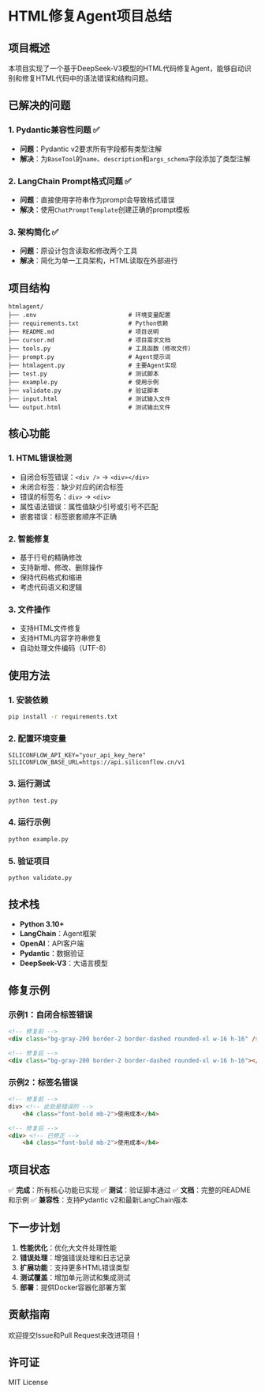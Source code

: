 # HTML修复Agent项目总结

## 项目概述

本项目实现了一个基于DeepSeek-V3模型的HTML代码修复Agent，能够自动识别和修复HTML代码中的语法错误和结构问题。

## 已解决的问题

### 1. Pydantic兼容性问题 ✅
- **问题**：Pydantic v2要求所有字段都有类型注解
- **解决**：为`BaseTool`的`name`、`description`和`args_schema`字段添加了类型注解

### 2. LangChain Prompt格式问题 ✅
- **问题**：直接使用字符串作为prompt会导致格式错误
- **解决**：使用`ChatPromptTemplate`创建正确的prompt模板

### 3. 架构简化 ✅
- **问题**：原设计包含读取和修改两个工具
- **解决**：简化为单一工具架构，HTML读取在外部进行

## 项目结构

```
htmlagent/
├── .env                          # 环境变量配置
├── requirements.txt              # Python依赖
├── README.md                     # 项目说明
├── cursor.md                     # 项目需求文档
├── tools.py                      # 工具函数（修改文件）
├── prompt.py                     # Agent提示词
├── htmlagent.py                  # 主要Agent实现
├── test.py                       # 测试脚本
├── example.py                    # 使用示例
├── validate.py                   # 验证脚本
├── input.html                    # 测试输入文件
└── output.html                   # 测试输出文件
```

## 核心功能

### 1. HTML错误检测
- 自闭合标签错误：`<div />` → `<div></div>`
- 未闭合标签：缺少对应的闭合标签
- 错误的标签名：`div>` → `<div>`
- 属性语法错误：属性值缺少引号或引号不匹配
- 嵌套错误：标签嵌套顺序不正确

### 2. 智能修复
- 基于行号的精确修改
- 支持新增、修改、删除操作
- 保持代码格式和缩进
- 考虑代码语义和逻辑

### 3. 文件操作
- 支持HTML文件修复
- 支持HTML内容字符串修复
- 自动处理文件编码（UTF-8）

## 使用方法

### 1. 安装依赖
```bash
pip install -r requirements.txt
```

### 2. 配置环境变量
```env
SILICONFLOW_API_KEY="your_api_key_here"
SILICONFLOW_BASE_URL=https://api.siliconflow.cn/v1
```

### 3. 运行测试
```bash
python test.py
```

### 4. 运行示例
```bash
python example.py
```

### 5. 验证项目
```bash
python validate.py
```

## 技术栈

- **Python 3.10+**
- **LangChain**：Agent框架
- **OpenAI**：API客户端
- **Pydantic**：数据验证
- **DeepSeek-V3**：大语言模型

## 修复示例

### 示例1：自闭合标签错误
```html
<!-- 修复前 -->
<div class="bg-gray-200 border-2 border-dashed rounded-xl w-16 h-16" />

<!-- 修复后 -->
<div class="bg-gray-200 border-2 border-dashed rounded-xl w-16 h-16"></div>
```

### 示例2：标签名错误
```html
<!-- 修复前 -->
div> <!-- 此处是错误的 -->
    <h4 class="font-bold mb-2">使用成本</h4>

<!-- 修复后 -->
<div> <!-- 已修正 -->
    <h4 class="font-bold mb-2">使用成本</h4>
```

## 项目状态

✅ **完成**：所有核心功能已实现
✅ **测试**：验证脚本通过
✅ **文档**：完整的README和示例
✅ **兼容性**：支持Pydantic v2和最新LangChain版本

## 下一步计划

1. **性能优化**：优化大文件处理性能
2. **错误处理**：增强错误处理和日志记录
3. **扩展功能**：支持更多HTML错误类型
4. **测试覆盖**：增加单元测试和集成测试
5. **部署**：提供Docker容器化部署方案

## 贡献指南

欢迎提交Issue和Pull Request来改进项目！

## 许可证

MIT License 